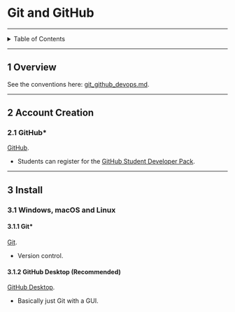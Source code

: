 # Git and GitHub

---

<details markdown="1">
  <summary>Table of Contents</summary>

<!-- TOC -->
* [Git and GitHub](#git-and-github)
  * [1 Overview](#1-overview)
  * [2 Account Creation](#2-account-creation)
    * [2.1 GitHub*](#21-github)
  * [3 Install](#3-install)
    * [3.1 Windows, macOS and Linux](#31-windows-macos-and-linux)
      * [3.1.1 Git*](#311-git)
      * [3.1.2 GitHub Desktop (Recommended)](#312-github-desktop-recommended)
<!-- TOC -->

</details>

---

## 1 Overview

See the conventions
here: [git_github_devops.md](../conventions/git_github_devops.md).

---

## 2 Account Creation

### 2.1 GitHub*

[GitHub](https://github.com/).

- Students can register for
  the [GitHub Student Developer Pack](https://education.github.com/pack).

---

## 3 Install

### 3.1 Windows, macOS and Linux

#### 3.1.1 Git*

[Git](https://git-scm.com/downloads).

- Version control.

#### 3.1.2 GitHub Desktop (Recommended)

[GitHub Desktop](https://desktop.github.com/).

- Basically just Git with a GUI.

